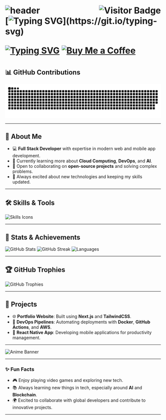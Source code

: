
<h1>
 
![header](https://capsule-render.vercel.app/api?type=wave&color=gradient&height=300&section=header&text=VanQish%20&fontSize=90&animation=fadeIn&fontAlignY=38&descAlignY=53&descAlign=62)
<img align="right" src="https://visitor-badge.laobi.icu/badge?page_id=Ciell25/Ciell25.github.io" alt="Visitor Badge">    
[![Typing SVG](https://readme-typing-svg.demolab.com?font=Press+Start+2P&size=25&pause=1000&background=03030300&width=435&lines=Welcome+My+Github;Hi+Im+VanQish;Nice+to+meet+you+!)](https://git.io/typing-svg)
  
[![Typing SVG](https://readme-typing-svg.demolab.com?font=Press+Start+2P&duration=10000&pause=1000&color=25F702&background=03030300&repeat=false&width=1500&height=80&lines=Support+me+with+a+cup+of+coffee+or+tea+if+you+like+my+creations!+%E2%98%95%EF%B8%8F%E2%9D%A4%EF%B8%8F)](https://git.io/typing-svg)
<a href="https://www.buymeacoffee.com/Ciell25" target="_blank">
  <img src="https://img.buymeacoffee.com/button-api/?text=Buy me a coffee&emoji=&slug=Ciell25&button_colour=40DCA5&font_colour=ffffff&font_family=Comic&outline_colour=000000&coffee_colour=FFDD00" alt="Buy Me a Coffee" />
</a>

<h1>


## 📊 GitHub Contributions

![GitHub Contribution Snake](https://raw.githubusercontent.com/platane/platane/output/github-contribution-grid-snake.svg)

---

## 🌟 About Me

- 💻 **Full Stack Developer** with expertise in modern web and mobile app development.
- 🌱 Currently learning more about **Cloud Computing**, **DevOps**, and **AI**.
- 🎯 Open to collaborating on **open-source projects** and solving complex problems.
- 🔗 Always excited about new technologies and keeping my skills updated.

---

## 🛠 Skills & Tools

![Skills Icons](https://skillicons.dev/icons?i=html,css,js,ts,react,nodejs,php,mysql,docker,linux&theme=light)

---

## 🎯 Stats & Achievements

![GitHub Stats](https://github-readme-stats.vercel.app/api?username=Ciell25&show_icons=true&theme=cobalt2&hide_border=true&hide_title=true&include_all_commits=true&count_private=true) 
![GitHub Streak](https://streak-stats.demolab.com?user=Ciell25&theme=cobalt2&hide_border=true) 
![Languages](https://github-readme-stats.vercel.app/api/top-langs/?username=Ciell25&layout=compact&theme=cobalt2&hide_border=true)

---

## 🏆 GitHub Trophies

![GitHub Trophies](https://github-profile-trophy.vercel.app/?username=Ciell25&theme=onedark&no-frame=true&margin-w=15&row=1&column=5)

---

## 💼 Projects

- 🌐 **Portfolio Website**: Built using **Next.js** and **TailwindCSS**.
- 🔧 **DevOps Pipelines**: Automating deployments with **Docker**, **GitHub Actions**, and **AWS**.
- 📱 **React Native App**: Developing mobile applications for productivity management.

---

![Anime Banner](https://image.myanimelist.net/ui/_3fYL8i6Q-n-155t3dn_4jx_gY5XBf64ev2QD4G5tN5nHzpjZtpRGnOCL0chOGpS)

---

### ✨ Fun Facts

- 🎮 Enjoy playing video games and exploring new tech.
- 📚 Always learning new things in tech, especially around **AI** and **Blockchain**.
- 🌍 Excited to collaborate with global developers and contribute to innovative projects.

---

